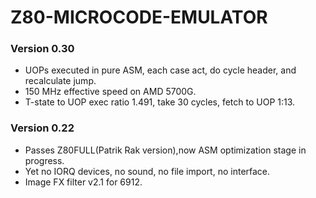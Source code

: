 # Z80-MICROCODE-EMULATOR
### Version 0.30
+ UOPs executed in pure ASM, each case act, do cycle header, and recalculate jump.
+ 150 MHz effective speed on AMD 5700G.
+ T-state to UOP exec ratio 1.491, take 30 cycles, fetch to UOP 1:13.
### Version 0.22
+ Passes Z80FULL(Patrik Rak version),now ASM optimization stage in progress.
+ Yet no IORQ devices, no sound, no file import, no interface.
+ Image FX filter v2.1 for 6912.

